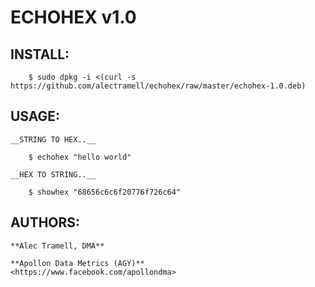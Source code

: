 # ECHOHEX v1.0

## INSTALL:

		$ sudo dpkg -i <(curl -s https://github.com/alectramell/echohex/raw/master/echohex-1.0.deb)

## USAGE:

	__STRING TO HEX..__

		$ echohex "hello world"

	__HEX TO STRING..__

		$ showhex "68656c6c6f20776f726c64"

## AUTHORS:

	**Alec Tramell, DMA**
	
	**Apollon Data Metrics (AGY)**
	<https://www.facebook.com/apollondma>
	
	
